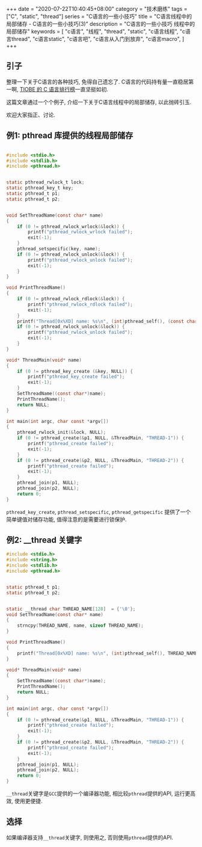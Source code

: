 +++
date = "2020-07-22T10:40:45+08:00"
category = "技术磨练"
tags = ["C", "static", "thread"]
series = "C语言的一些小技巧"
title = "C语言线程中的局部储存 - C语言的一些小技巧(3)"
description = "C语言的一些小技巧 线程中的局部储存"
keywords = [
    "c语言",
    "线程",
    "thread",
    "static",
    "c语言线程",
    "c语言thread",
    "c语言static",
    "c语言吧",
    "c语言从入门到放弃",
    "c语言macro",
]
+++

## 引子

整理一下关于C语言的各种技巧, 免得自己遗忘了. 
C语言的代码持有量一直稳居第一啊, [TIOBE 的 C 语言排行榜](https://www.tiobe.com/tiobe-index/c/)一直坚挺如初.

这篇文章通过一个个例子, 介绍一下关于C语言线程中的局部储存, 以此抛砖引玉.

欢迎大家指正、讨论.

<!-- more -->

## 例1: pthread 库提供的线程局部储存
```c

#include <stdio.h>
#include <stdlib.h>
#include <pthread.h>


static pthread_rwlock_t lock;
static pthread_key_t key;
static pthread_t p1;
static pthread_t p2;


void SetThreadName(const char* name)
{
    if (0 != pthread_rwlock_wrlock(&lock)) {
        printf("pthread_rwlock_wrlock failed");
        exit(-1);
    }
    pthread_setspecific(key, name);
    if (0 != pthread_rwlock_unlock(&lock)) {
        printf("pthread_rwlock_unlock failed");
        exit(-1);
    }
}

void PrintThreadName()
{
    if (0 != pthread_rwlock_rdlock(&lock)) {
        printf("pthread_rwlock_rdlock failed");
        exit(-1);
    }
    printf("Thread[0x%XD] name: %s\n", (int)pthread_self(), (const char*)pthread_getspecific(key));
    if (0 != pthread_rwlock_unlock(&lock)) {
        printf("pthread_rwlock_unlock failed");
        exit(-1);
    }
}

void* ThreadMain(void* name)
{
    if (0 != pthread_key_create (&key, NULL)) {
        printf("pthread_key_create failed");
        exit(-1);
    }
    SetThreadName((const char*)name);
    PrintThreadName();
    return NULL;
}

int main(int argc, char const *argv[])
{
    pthread_rwlock_init(&lock, NULL);
    if (0 != pthread_create(&p1, NULL, &ThreadMain, "THREAD-1")) {
        printf("pthread_create failed");
        exit(-1);
    }
    if (0 != pthread_create(&p2, NULL, &ThreadMain, "THREAD-2")) {
        printf("pthread_create failed");
        exit(-1);
    }
    pthread_join(p1, NULL);
    pthread_join(p2, NULL);
    return 0;
}

```

`pthread_key_create`, `pthread_setspecific`, `pthread_getspecific` 提供了一个简单键值对储存功能, 值得注意的是需要进行锁保护.



## 例2: __thread 关键字

```c
#include <stdio.h>
#include <string.h>
#include <stdlib.h>
#include <pthread.h>


static pthread_t p1;
static pthread_t p2;


static __thread char THREAD_NAME[128]  = {'\0'};
void SetThreadName(const char* name)
{
    strncpy(THREAD_NAME, name, sizeof THREAD_NAME);
}

void PrintThreadName()
{
    printf("Thread[0x%XD] name: %s\n", (int)pthread_self(), THREAD_NAME);
}

void* ThreadMain(void* name)
{
    SetThreadName((const char*)name);
    PrintThreadName();
    return NULL;
}

int main(int argc, char const *argv[])
{
    if (0 != pthread_create(&p1, NULL, &ThreadMain, "THREAD-1")) {
        printf("pthread_create failed");
        exit(-1);
    }
    if (0 != pthread_create(&p2, NULL, &ThreadMain, "THREAD-2")) {
        printf("pthread_create failed");
        exit(-1);
    }
    pthread_join(p1, NULL);
    pthread_join(p2, NULL);
    return 0;
}
```

`__thread`关键字是`GCC`提供的一个编译器功能, 相比较`pthread`提供的API, 运行更高效, 使用更便捷.

## 选择
如果编译器支持`__thread`关键字, 则使用之, 否则使用`pthread`提供的API.